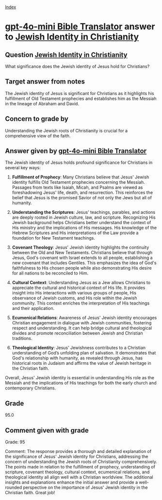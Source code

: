 
[Index](../../index.md)
# [gpt-4o-mini Bible Translator](../../answering_models/gpt-4o-mini_Bible_Translator.md) answer to [Jewish Identity in Christianity](../../questions/Jewish_Identity_in_Christianity.md)

## Question [Jewish Identity in Christianity](../../questions/Jewish_Identity_in_Christianity.md)
What significance does the Jewish identity of Jesus hold for Christians?

## Target answer from notes
The Jewish identity of Jesus is significant for Christians as it highlights his fulfillment of Old Testament prophecies and establishes him as the Messiah in the lineage of Abraham and David.

## Concern to grade by
Understanding the Jewish roots of Christianity is crucial for a comprehensive view of the faith.

## Answer given by [gpt-4o-mini Bible Translator](../../answering_models/gpt-4o-mini_Bible_Translator.md)
The Jewish identity of Jesus holds profound significance for Christians in several key ways:

1. **Fulfillment of Prophecy**: Many Christians believe that Jesus' Jewish identity fulfills Old Testament prophecies concerning the Messiah. Passages from texts like Isaiah, Micah, and Psalms are viewed as foreshadowing Jesus' life, death, and resurrection. This reinforces the belief that Jesus is the promised Savior of not only the Jews but all of humanity.

2. **Understanding the Scriptures**: Jesus' teachings, parables, and actions are deeply rooted in Jewish culture, law, and scripture. Recognizing His Jewish background helps Christians better understand the context of His ministry and the implications of His messages. His knowledge of the Hebrew Scriptures and His interpretations of the Law provide a foundation for New Testament teachings.

3. **Covenant Theology**: Jesus' Jewish identity highlights the continuity between the Old and New Testaments. Christians believe that through Jesus, God's covenant with Israel extends to all people, establishing a new covenant that includes Gentiles. This emphasizes the idea of God's faithfulness to His chosen people while also demonstrating His desire for all nations to be reconciled to Him.

4. **Cultural Context**: Understanding Jesus as a Jew allows Christians to appreciate the cultural and historical context of His life. It provides insight into His interactions with various groups of people, His observance of Jewish customs, and His role within the Jewish community. This context enriches the interpretation of His teachings and their application.

5. **Ecumenical Relations**: Awareness of Jesus’ Jewish identity encourages Christian engagement in dialogue with Jewish communities, fostering respect and understanding. It can help bridge cultural and theological divides and promote reconciliation between Jewish and Christian traditions.

6. **Theological Identity**: Jesus' Jewishness contributes to a Christian understanding of God’s unfolding plan of salvation. It demonstrates that God's relationship with humanity, as revealed through Jesus, has historical roots in Judaism and affirms the value of Jewish heritage in the Christian faith.

Overall, Jesus' Jewish identity is essential in understanding His role as the Messiah and the implications of His teachings for both the early church and contemporary Christians.

## Grade
95.0

## Comment given with grade
Grade: 95

Comment: The response provides a thorough and detailed explanation of the significance of Jesus' Jewish identity for Christians, addressing the concern of understanding the Jewish roots of Christianity comprehensively. The points made in relation to the fulfillment of prophecy, understanding of scripture, covenant theology, cultural context, ecumenical relations, and theological identity all align well with a Christian worldview. The additional insights and explanations enhance the initial answer and provide a well-rounded perspective on the importance of Jesus' Jewish identity in the Christian faith. Great job!
